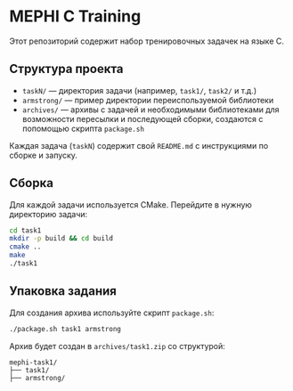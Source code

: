 # MEPHI C Training

Этот репозиторий содержит набор тренировочных задачек на языке C.

## Структура проекта

- `taskN/` — директория задачи (например, `task1/`, `task2/` и т.д.)
- `armstrong/` — пример директории переиспользуемой библиотеки
- `archives/` — архивы с задачей и необходимыми библиотеками для возможности пересылки и последующей сборки, создаются с попомощью скрипта `package.sh`

Каждая задача (`taskN`) содержит свой `README.md` с инструкциями по сборке и запуску.

## Сборка

Для каждой задачи используется CMake. Перейдите в нужную директорию задачи:

```bash
cd task1
mkdir -p build && cd build
cmake ..
make
./task1
```

## Упаковка задания

Для создания архива используйте скрипт `package.sh`:

```bash
./package.sh task1 armstrong
```

Архив будет создан в `archives/task1.zip` со структурой:

```
mephi-task1/
├── task1/
├── armstrong/
```

